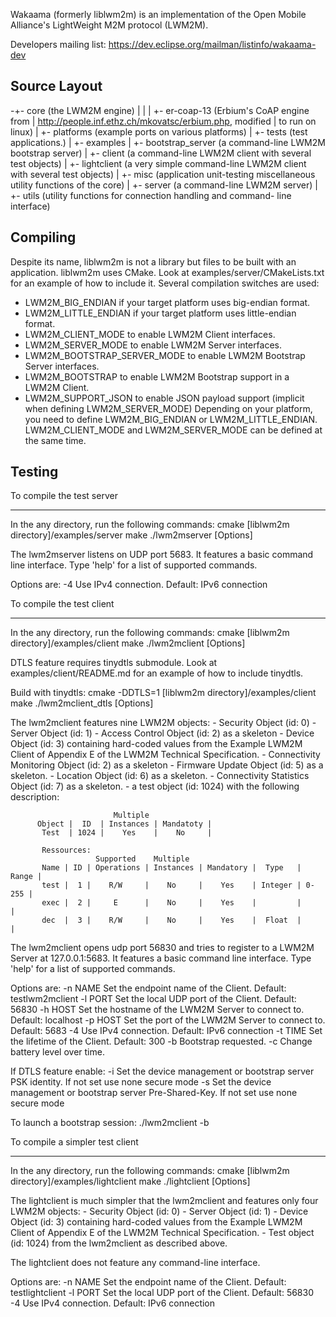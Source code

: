 Wakaama (formerly liblwm2m) is an implementation of the Open Mobile Alliance's LightWeight M2M
protocol (LWM2M).

Developers mailing list: https://dev.eclipse.org/mailman/listinfo/wakaama-dev

Source Layout
-------------

-+- core                   (the LWM2M engine)
 |    |
 |    +- er-coap-13        (Erbium's CoAP engine from
 |                          http://people.inf.ethz.ch/mkovatsc/erbium.php, modified
 |                          to run on linux)
 |
 +- platforms              (example ports on various platforms)
 |
 +- tests                  (test applications.)
 |
 +- examples
      |
      +- bootstrap_server  (a command-line LWM2M bootstrap server)
      |
      +- client            (a command-line LWM2M client with several test objects)
      |
      +- lightclient       (a very simple command-line LWM2M client with several test objects)
      |
      +- misc              (application unit-testing miscellaneous utility functions of the core)
      |
      +- server            (a command-line LWM2M server)
      |
      +- utils             (utility functions for connection handling and command-
                            line interface)


Compiling
---------

Despite its name, liblwm2m is not a library but files to be built with an
application. liblwm2m uses CMake. Look at examples/server/CMakeLists.txt for an
example of how to include it.
Several compilation switches are used:
 - LWM2M_BIG_ENDIAN if your target platform uses big-endian format.
 - LWM2M_LITTLE_ENDIAN if your target platform uses little-endian format.
 - LWM2M_CLIENT_MODE to enable LWM2M Client interfaces.
 - LWM2M_SERVER_MODE to enable LWM2M Server interfaces.
 - LWM2M_BOOTSTRAP_SERVER_MODE to enable LWM2M Bootstrap Server interfaces.
 - LWM2M_BOOTSTRAP to enable LWM2M Bootstrap support in a LWM2M Client.
 - LWM2M_SUPPORT_JSON to enable JSON payload support (implicit when defining LWM2M_SERVER_MODE)
Depending on your platform, you need to define LWM2M_BIG_ENDIAN or LWM2M_LITTLE_ENDIAN.
LWM2M_CLIENT_MODE and LWM2M_SERVER_MODE can be defined at the same time.


Testing
-------

To compile the test server
 - - - - - - - - - - - - -

In the any directory, run the following commands:
    cmake [liblwm2m directory]/examples/server
    make
    ./lwm2mserver [Options]

The lwm2mserver listens on UDP port 5683. It features a basic command line
interface. Type 'help' for a list of supported commands.

Options are:
  -4		Use IPv4 connection. Default: IPv6 connection


To compile the test client
 - - - - - - - - - - - - -

In the any directory, run the following commands:
    cmake [liblwm2m directory]/examples/client
    make
    ./lwm2mclient [Options]

DTLS feature requires tinydtls submodule. Look at examples/client/README.md for an example of how 
to include tinydtls.

Build with tinydtls:
    cmake -DDTLS=1 [liblwm2m directory]/examples/client
    make
    ./lwm2mclient_dtls [Options]

The lwm2mclient features nine LWM2M objects:
    - Security Object (id: 0)
    - Server Object (id: 1)
    - Access Control Object (id: 2) as a skeleton
    - Device Object (id: 3) containing hard-coded values from the Example LWM2M
    Client of Appendix E of the LWM2M Technical Specification.
    - Connectivity Monitoring Object (id: 2) as a skeleton
    - Firmware Update Object (id: 5) as a skeleton.
    - Location Object (id: 6) as a skeleton.
    - Connectivity Statistics Object (id: 7) as a skeleton.
    - a test object (id: 1024) with the following description:

                           Multiple
          Object |  ID  | Instances | Mandatoty |
           Test  | 1024 |    Yes    |    No     |

           Ressources:
                       Supported    Multiple
           Name | ID | Operations | Instances | Mandatory |  Type   | Range |
           test |  1 |    R/W     |    No     |    Yes    | Integer | 0-255 |
           exec |  2 |     E      |    No     |    Yes    |         |       |
           dec  |  3 |    R/W     |    No     |    Yes    |  Float  |       |

The lwm2mclient opens udp port 56830 and tries to register to a LWM2M Server at
127.0.0.1:5683. It features a basic command line interface. Type 'help' for a
list of supported commands.

Options are:
  -n NAME	Set the endpoint name of the Client. Default: testlwm2mclient
  -l PORT	Set the local UDP port of the Client. Default: 56830
  -h HOST	Set the hostname of the LWM2M Server to connect to. Default: localhost
  -p HOST	Set the port of the LWM2M Server to connect to. Default: 5683
  -4		Use IPv4 connection. Default: IPv6 connection
  -t TIME	Set the lifetime of the Client. Default: 300
  -b		Bootstrap requested.
  -c		Change battery level over time.
  
If DTLS feature enable:
  -i Set the device management or bootstrap server PSK identity. If not set use none secure mode
  -s Set the device management or bootstrap server Pre-Shared-Key. If not set use none secure mode

To launch a bootstrap session:
./lwm2mclient -b


To compile a simpler test client
 - - - - - - - - - - - - - - - -

In the any directory, run the following commands:
    cmake [liblwm2m directory]/examples/lightclient
    make
    ./lightclient [Options]

The lightclient is much simpler that the lwm2mclient and features only four
LWM2M objects:
    - Security Object (id: 0)
    - Server Object (id: 1)
    - Device Object (id: 3) containing hard-coded values from the Example LWM2M
    Client of Appendix E of the LWM2M Technical Specification.
    - Test object (id: 1024) from the lwm2mclient as described above.

The lightclient does not feature any command-line interface.

Options are:
  -n NAME	Set the endpoint name of the Client. Default: testlightclient
  -l PORT	Set the local UDP port of the Client. Default: 56830
  -4		Use IPv4 connection. Default: IPv6 connection
